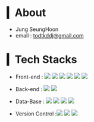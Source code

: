 
# ▎About
- Jung SeungHoon
- email : todtkddj@gmail.com

# ▎Tech Stacks
- Front-end : <span><img src="https://img.shields.io/badge/html5-E34F26?style=for-the-badge&logo=html5&logoColor=white"></span>
<span><img src="https://img.shields.io/badge/css-1572B6?style=for-the-badge&logo=css3&logoColor=white"></span>
<span><img src="https://img.shields.io/badge/javascript-F7DF1E?style=for-the-badge&logo=javascript&logoColor=black"></span>
<span><img src="https://img.shields.io/badge/jquery-0769AD?style=for-the-badge&logo=jquery&logoColor=white"></span>
<span><img src="https://img.shields.io/badge/react-61DAFB?style=for-the-badge&logo=react&logoColor=black"></span>
<span><img src="https://img.shields.io/badge/Cesium.js-308af2?style=for-the-badge"></span>

- Back-end : 
<span><img src="https://img.shields.io/badge/Java-007396.svg?&style=for-the-badge&logo=Java&logoColor=white"></span>
<span><img src="https://img.shields.io/badge/node.js-339933?style=for-the-badge&logo=Node.js&logoColor=white"></span>




- Data-Base : 
<span><img src="https://img.shields.io/badge/oracle-F80000?style=for-the-badge&logo=oracle&logoColor=white"></span>
<span><img src="https://img.shields.io/badge/mysql-4479A1?style=for-the-badge&logo=mysql&logoColor=white"></span>
<span><img src="https://img.shields.io/badge/PostgreSQL-4169E1?style=for-the-badge&logo=PostgreSQL&logoColor=white"></span>
<span><img src="https://img.shields.io/badge/tibero-8cebd6?style=for-the-badge"></span>

- Version Control :<span><img src="https://img.shields.io/badge/github-181717?style=for-the-badge&logo=github&logoColor=white"><span>
<span><img src="https://img.shields.io/badge/git-F05032?style=for-the-badge&logo=git&logoColor=white"><span>
<span><img src="https://img.shields.io/badge/Tortoise svn-308af2?style=for-the-badge"></span>
